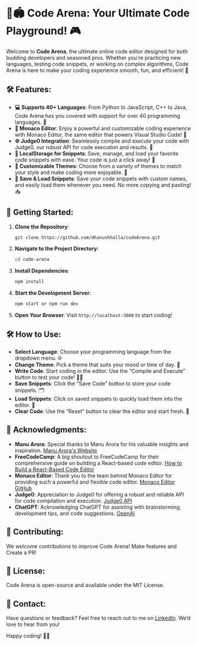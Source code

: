 # 🚀🏟️  **Code Arena**: Your Ultimate Code Playground! 🎮

Welcome to **Code Arena**, the ultimate online code editor designed for both budding developers and seasoned pros. Whether you're practicing new languages, testing code snippets, or working on complex algorithms, Code Arena is here to make your coding experience smooth, fun, and efficient! 🌟

## 🛠️ **Features**:

- **💻 Supports 40+ Languages**: From Python to JavaScript, C++ to Java, Code Arena has you covered with support for over 40 programming languages. 🧩
- **📝 Monaco Editor**: Enjoy a powerful and customizable coding experience with Monaco Editor, the same editor that powers Visual Studio Code! 💪
- **⚙️ Judge0 Integration**: Seamlessly compile and execute your code with Judge0, our robust API for code execution and results. 🚀
- **💾 LocalStorage for Snippets**: Save, manage, and load your favorite code snippets with ease. Your code is just a click away! 🔄
- **🎨 Customizable Themes**: Choose from a variety of themes to match your style and make coding more enjoyable. 🌈
- **📂 Save & Load Snippets**: Save your code snippets with custom names, and easily load them whenever you need. No more copying and pasting! 📥


## 🚀 **Getting Started**:

1. **Clone the Repository**:
   ```bash
   git clone https://github.com/dhanushholla/codeArena.git
   ```

2. **Navigate to the Project Directory**:
   ```bash
   cd code-arena
   ```

3. **Install Dependencies**:
   ```bash
   npm install
   ```

4. **Start the Development Server**:
   ```bash
   npm start or npm run dev
   ```

5. **Open Your Browser**: Visit `http://localhost:3000` to start coding!

## 🛠️ **How to Use**:

- **Select Language**: Choose your programming language from the dropdown menu. 🌐
- **Change Theme**: Pick a theme that suits your mood or time of day. 🌅
- **Write Code**: Start coding in the editor. Use the “Compile and Execute” button to test your code! 🧑‍💻
- **Save Snippets**: Click the “Save Code” button to store your code snippets. 🗂️
- **Load Snippets**: Click on saved snippets to quickly load them into the editor. 📂
- **Clear Code**: Use the “Reset” button to clear the editor and start fresh. 🚮

## 🙏 **Acknowledgments**:

- **Manu Arora**: Special thanks to Manu Arora for his valuable insights and inspiration. [Manu Arora's Website](https://manuarora.in/)
- **FreeCodeCamp**: A big shoutout to FreeCodeCamp for their comprehensive guide on building a React-based code editor. [How to Build a React-Based Code Editor](https://www.freecodecamp.org/news/how-to-build-react-based-code-editor/)
- **Monaco Editor**: Thank you to the team behind Monaco Editor for providing such a powerful and flexible code editor. [Monaco Editor GitHub](https://github.com/Microsoft/monaco-editor)
- **Judge0**: Appreciation to Judge0 for offering a robust and reliable API for code compilation and execution. [Judge0 API](https://judge0.com/)
- **ChatGPT**: Acknowledging ChatGPT for assisting with brainstorming, development tips, and code suggestions. [OpenAI](https://openai.com/chatgpt)

## 🤝 **Contributing**:

We welcome contributions to improve Code Arena! Make features and Create a PR!

## 📝 **License**:

Code Arena is open-source and available under the MIT License.

## 💬 **Contact**:

Have questions or feedback? Feel free to reach out to me on  [LinkedIn](https://www.linkedin.com/in/dhanushholla). We’d love to hear from you!

Happy coding! 🚀✨